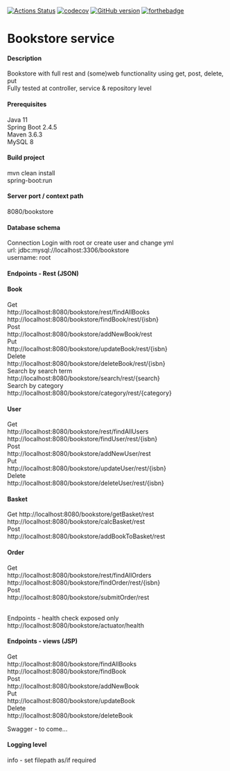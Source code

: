 [![Actions Status](https://github.com/domiballoch/bookstore/actions/workflows/maven.yml/badge.svg)](https://github.com/domiballoch/bookstore/actions)
[![codecov](https://codecov.io/gh/domiballoch/bookstore/branch/master/graph/badge.svg?token=3DQWELQG2V)](https://codecov.io/gh/domiballoch/bookstore)
[![GitHub version](https://badge.fury.io/gh/domiballoch%2Fbookstore.svg)](https://badge.fury.io/gh/domiballoch%2Fbookstore)
[![forthebadge](https://forthebadge.com/images/badges/not-a-bug-a-feature.svg)](https://forthebadge.com)

<h1>Bookstore service</h1>

<h4>Description</h4>
Bookstore with full rest and (some)web functionality using get, post, delete, put
<br/>Fully tested at controller, service & repository level

<h4>Prerequisites</h4>
Java 11
<br/>Spring Boot 2.4.5
<br/>Maven 3.6.3
<br/>MySQL 8

<h4>Build project</h4>
mvn clean install
<br/>spring-boot:run

<h4>Server port / context path</h4>
8080/bookstore

<h4>Database schema</h4
execute bookstore.sql

<h4>Connection</h4>
Login with root or create user and change yml
<br/>url: jdbc:mysql://localhost:3306/bookstore
<br/>username: root

<h4>Endpoints - Rest (JSON)</h4>
<h4>Book</h4>
Get
<br>http://localhost:8080/bookstore/rest/findAllBooks<br/>
http://localhost:8080/bookstore/findBook/rest/{isbn}
<br>Post<br/>
http://localhost:8080/bookstore/addNewBook/rest
<br>Put<br/>
http://localhost:8080/bookstore/updateBook/rest/{isbn}
<br>Delete</br>
http://localhost:8080/bookstore/deleteBook/rest/{isbn}
<br>Search by search term<br/>
http://localhost:8080/bookstore/search/rest/{search}
<br>Search by category<br/>
http://localhost:8080/bookstore/category/rest/{category}

<h4>User</h4>
Get
<br>http://localhost:8080/bookstore/rest/findAllUsers<br/>
http://localhost:8080/bookstore/findUser/rest/{isbn}
<br>Post<br/>
http://localhost:8080/bookstore/addNewUser/rest
<br>Put<br/>
http://localhost:8080/bookstore/updateUser/rest/{isbn}
<br>Delete</br>
http://localhost:8080/bookstore/deleteUser/rest/{isbn}

<h4>Basket</h4>
Get
http://localhost:8080/bookstore/getBasket/rest
http://localhost:8080/bookstore/calcBasket/rest
<br>Post<br/>
http://localhost:8080/bookstore/addBookToBasket/rest

<h4>Order</h4>
Get
<br>http://localhost:8080/bookstore/rest/findAllOrders<br/>
http://localhost:8080/bookstore/findOrder/rest/{isbn}
<br>Post<br/>
http://localhost:8080/bookstore/submitOrder/rest

<br>Endpoints - health check exposed only<br/>
http://localhost:8080/bookstore/actuator/health

<h4>Endpoints - views (JSP)</h4>
Get
<br>http://localhost:8080/bookstore/findAllBooks<br/>
http://localhost:8080/bookstore/findBook
<br>Post<br/>
http://localhost:8080/bookstore/addNewBook
<br>Put<br/>
http://localhost:8080/bookstore/updateBook
<br>Delete<br/>
http://localhost:8080/bookstore/deleteBook

Swagger - to come...

<h4>Logging level</h4>
info - set filepath as/if required
